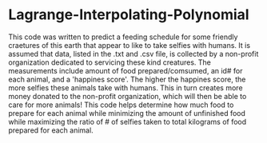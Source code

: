 # Lagrange-Interpolating-Polynomial
This code was written to predict a feeding schedule for some friendly craetures of this earth that appear to like to take selfies with humans. It is assumed that data, listed in the .txt and .csv file, is collected by a non-profit organization dedicated to servicing these kind creatures. The measurements include amount of food prepared/comsumed, an id# for each animal, and a 'happines score'. The higher the happines score, the more selfies these animals take with humans. This in turn creates more money donated to the non-profit organization, which will then be able to care for more animals! This code helps determine how much food to prepare for each animal while minimizing the amount of unfinished food while maximizing the ratio of # of selfies taken to total kilograms of food prepared for each animal.
